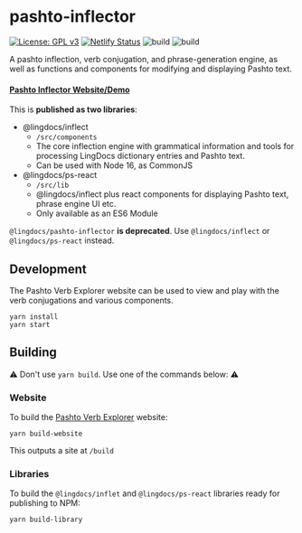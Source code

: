 # pashto-inflector

[![License: GPL v3](https://img.shields.io/badge/License-GPLv3-blue.svg)](https://www.gnu.org/licenses/gpl-3.0)
[![Netlify Status](https://api.netlify.com/api/v1/badges/ca3a7720-876f-4375-a77e-2e7bfdcee48a/deploy-status)](https://app.netlify.com/sites/pashto-verbs/deploys)
![build](https://github.com/lingdocs/pashto-inflector/actions/workflows/ci.yml/badge.svg)
![build](https://github.com/lingdocs/pashto-inflector/actions/workflows/publish.yml/badge.svg)

A pashto inflection, verb conjugation, and phrase-generation engine, as well as functions and components for modifying and displaying Pashto text.

#### [Pashto Inflector Website/Demo](https://pashto-inflector.lingdocs.com)

This is **published as two libraries**:

- @lingdocs/inflect
    - `/src/components`
    - The core inflection engine with grammatical information and tools for processing LingDocs dictionary entries and Pashto text.
    - Can be used with Node 16, as CommonJS
- @lingdocs/ps-react
    - `/src/lib`
    - @lingdocs/inflect plus react components for displaying Pashto text, phrase engine UI etc.
    - Only available as an ES6 Module

`@lingdocs/pashto-inflector` **is deprecated**. Use `@lingdocs/inflect` or `@lingdocs/ps-react` instead.

## Development

The Pashto Verb Explorer website can be used to view and play with the verb conjugations and various components. 

```
yarn install
yarn start
```

## Building

⚠ Don't use `yarn build`. Use one of the commands below: ⚠

### Website

To build the [Pashto Verb Explorer](https://verbs.lingdocs.com) website:

```
yarn build-website
```

This outputs a site at `/build`

### Libraries

To build the `@lingdocs/inflet` and `@lingdocs/ps-react` libraries ready for publishing to NPM:

```
yarn build-library
```
